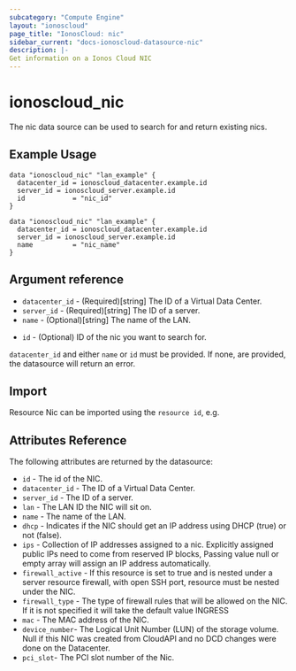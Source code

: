 ```yaml
---
subcategory: "Compute Engine"
layout: "ionoscloud"
page_title: "IonosCloud: nic"
sidebar_current: "docs-ionoscloud-datasource-nic"
description: |-
Get information on a Ionos Cloud NIC
---
```


# ionoscloud_nic

The nic data source can be used to search for and return existing nics.

## Example Usage

```hcl
data "ionoscloud_nic" "lan_example" {
  datacenter_id = ionoscloud_datacenter.example.id
  server_id = ionoscloud_server.example.id
  id			= "nic_id"
}

data "ionoscloud_nic" "lan_example" {
  datacenter_id = ionoscloud_datacenter.example.id
  server_id = ionoscloud_server.example.id
  name			= "nic_name"
}
```

## Argument reference

- `datacenter_id` - (Required)[string] The ID of a Virtual Data Center.
- `server_id` - (Required)[string] The ID of a server.
- `name` - (Optional)[string] The name of the LAN.
* `id` - (Optional) ID of the nic you want to search for.

`datacenter_id` and either `name` or `id` must be provided. 
If none, are provided, the datasource will return an error.

## Import

Resource Nic can be imported using the `resource id`, e.g.

## Attributes Reference

The following attributes are returned by the datasource:
* `id` - The id of the NIC.
* `datacenter_id` - The ID of a Virtual Data Center.
* `server_id` - The ID of a server.
* `lan` - The LAN ID the NIC will sit on.
* `name` - The name of the LAN.
* `dhcp` - Indicates if the NIC should get an IP address using DHCP (true) or not (false).
* `ips` - Collection of IP addresses assigned to a nic. Explicitly assigned public IPs need to come from reserved IP blocks, Passing value null or empty array will assign an IP address automatically.
* `firewall_active` - If this resource is set to true and is nested under a server resource firewall, with open SSH port, resource must be nested under the NIC.
* `firewall_type` - The type of firewall rules that will be allowed on the NIC. If it is not specified it will take the default value INGRESS
* `mac` - The MAC address of the NIC.
* `device_number`- The Logical Unit Number (LUN) of the storage volume. Null if this NIC was created from CloudAPI and no DCD changes were done on the Datacenter.
* `pci_slot`- The PCI slot number of the Nic.

